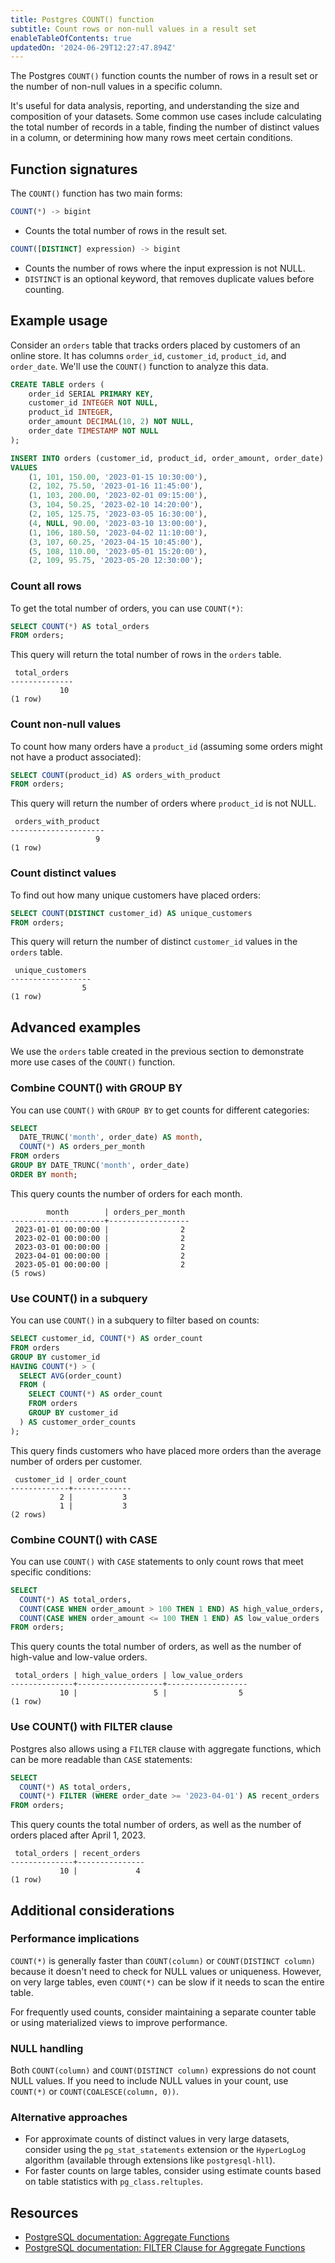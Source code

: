 ```yaml
---
title: Postgres COUNT() function
subtitle: Count rows or non-null values in a result set
enableTableOfContents: true
updatedOn: '2024-06-29T12:27:47.894Z'
---
```


The Postgres `COUNT()` function counts the number of rows in a result set or the number of non-null values in a specific column.

It's useful for data analysis, reporting, and understanding the size and composition of your datasets. Some common use cases include calculating the total number of records in a table, finding the number of distinct values in a column, or determining how many rows meet certain conditions.

<CTA />

## Function signatures

The `COUNT()` function has two main forms:

```sql
COUNT(*) -> bigint
```

- Counts the total number of rows in the result set.

```sql
COUNT([DISTINCT] expression) -> bigint
```

- Counts the number of rows where the input expression is not NULL.
- `DISTINCT` is an optional keyword, that removes duplicate values before counting.

## Example usage

Consider an `orders` table that tracks orders placed by customers of an online store. It has columns `order_id`, `customer_id`, `product_id`, and `order_date`. We'll use the `COUNT()` function to analyze this data.

```sql
CREATE TABLE orders (
    order_id SERIAL PRIMARY KEY,
    customer_id INTEGER NOT NULL,
    product_id INTEGER,
    order_amount DECIMAL(10, 2) NOT NULL,
    order_date TIMESTAMP NOT NULL
);

INSERT INTO orders (customer_id, product_id, order_amount, order_date)
VALUES
    (1, 101, 150.00, '2023-01-15 10:30:00'),
    (2, 102, 75.50, '2023-01-16 11:45:00'),
    (1, 103, 200.00, '2023-02-01 09:15:00'),
    (3, 104, 50.25, '2023-02-10 14:20:00'),
    (2, 105, 125.75, '2023-03-05 16:30:00'),
    (4, NULL, 90.00, '2023-03-10 13:00:00'),
    (1, 106, 180.50, '2023-04-02 11:10:00'),
    (3, 107, 60.25, '2023-04-15 10:45:00'),
    (5, 108, 110.00, '2023-05-01 15:20:00'),
    (2, 109, 95.75, '2023-05-20 12:30:00');
```

### Count all rows

To get the total number of orders, you can use `COUNT(*)`:

```sql
SELECT COUNT(*) AS total_orders
FROM orders;
```

This query will return the total number of rows in the `orders` table.

```text
 total_orders
--------------
           10
(1 row)
```

### Count non-null values

To count how many orders have a `product_id` (assuming some orders might not have a product associated):

```sql
SELECT COUNT(product_id) AS orders_with_product
FROM orders;
```

This query will return the number of orders where `product_id` is not NULL.

```text
 orders_with_product
---------------------
                   9
(1 row)
```

### Count distinct values

To find out how many unique customers have placed orders:

```sql
SELECT COUNT(DISTINCT customer_id) AS unique_customers
FROM orders;
```

This query will return the number of distinct `customer_id` values in the `orders` table.

```text
 unique_customers
------------------
                5
(1 row)
```

## Advanced examples

We use the `orders` table created in the previous section to demonstrate more use cases of the `COUNT()` function.

### Combine COUNT() with GROUP BY

You can use `COUNT()` with `GROUP BY` to get counts for different categories:

```sql
SELECT
  DATE_TRUNC('month', order_date) AS month,
  COUNT(*) AS orders_per_month
FROM orders
GROUP BY DATE_TRUNC('month', order_date)
ORDER BY month;
```

This query counts the number of orders for each month.

```text
        month        | orders_per_month
---------------------+------------------
 2023-01-01 00:00:00 |                2
 2023-02-01 00:00:00 |                2
 2023-03-01 00:00:00 |                2
 2023-04-01 00:00:00 |                2
 2023-05-01 00:00:00 |                2
(5 rows)
```

### Use COUNT() in a subquery

You can use `COUNT()` in a subquery to filter based on counts:

```sql
SELECT customer_id, COUNT(*) AS order_count
FROM orders
GROUP BY customer_id
HAVING COUNT(*) > (
  SELECT AVG(order_count)
  FROM (
    SELECT COUNT(*) AS order_count
    FROM orders
    GROUP BY customer_id
  ) AS customer_order_counts
);
```

This query finds customers who have placed more orders than the average number of orders per customer.

```text
 customer_id | order_count
-------------+-------------
           2 |           3
           1 |           3
(2 rows)
```

### Combine COUNT() with CASE

You can use `COUNT()` with `CASE` statements to only count rows that meet specific conditions:

```sql
SELECT
  COUNT(*) AS total_orders,
  COUNT(CASE WHEN order_amount > 100 THEN 1 END) AS high_value_orders,
  COUNT(CASE WHEN order_amount <= 100 THEN 1 END) AS low_value_orders
FROM orders;
```

This query counts the total number of orders, as well as the number of high-value and low-value orders.

```text
 total_orders | high_value_orders | low_value_orders
--------------+-------------------+------------------
           10 |                 5 |                5
(1 row)
```

### Use COUNT() with FILTER clause

Postgres also allows using a `FILTER` clause with aggregate functions, which can be more readable than `CASE` statements:

```sql
SELECT
  COUNT(*) AS total_orders,
  COUNT(*) FILTER (WHERE order_date >= '2023-04-01') AS recent_orders
FROM orders;
```

This query counts the total number of orders, as well as the number of orders placed after April 1, 2023.

```text
 total_orders | recent_orders
--------------+---------------
           10 |             4
(1 row)
```

## Additional considerations

### Performance implications

`COUNT(*)` is generally faster than `COUNT(column)` or `COUNT(DISTINCT column)` because it doesn't need to check for NULL values or uniqueness. However, on very large tables, even `COUNT(*)` can be slow if it needs to scan the entire table.

For frequently used counts, consider maintaining a separate counter table or using materialized views to improve performance.

### NULL handling

Both `COUNT(column)` and `COUNT(DISTINCT column)` expressions do not count NULL values. If you need to include NULL values in your count, use `COUNT(*)` or `COUNT(COALESCE(column, 0))`.

### Alternative approaches

- For approximate counts of distinct values in very large datasets, consider using the `pg_stat_statements` extension or the `HyperLogLog` algorithm (available through extensions like `postgresql-hll`).
- For faster counts on large tables, consider using estimate counts based on table statistics with `pg_class.reltuples`.

## Resources

- [PostgreSQL documentation: Aggregate Functions](https://www.postgresql.org/docs/current/functions-aggregate.html)
- [PostgreSQL documentation: FILTER Clause for Aggregate Functions](https://www.postgresql.org/docs/current/sql-expressions.html#SYNTAX-AGGREGATES)
